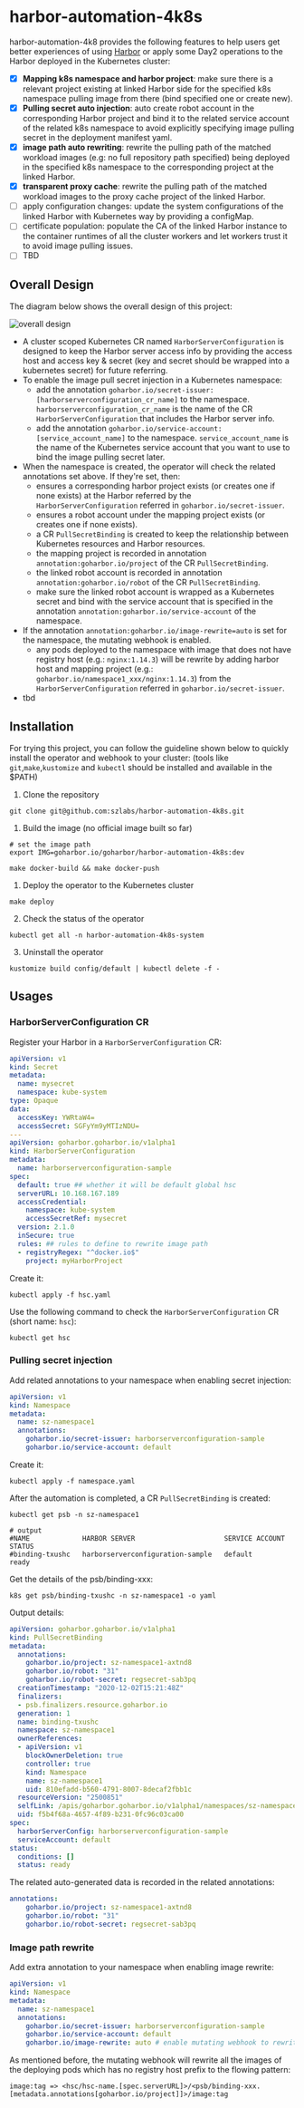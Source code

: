 # harbor-automation-4k8s

harbor-automation-4k8 provides the following features to help users get better experiences of using [Harbor](https://github.com/goharbor/harbor)
or apply some Day2 operations to the Harbor deployed in the Kubernetes cluster:

- [x] **Mapping k8s namespace and harbor project**: make sure there is a relevant project existing at linked Harbor side for the
 specified k8s namespace pulling image from there (bind specified one or create new).
- [x] **Pulling secret auto injection**: auto create robot account in the corresponding Harbor project and bind it to the
 related service account of the related k8s namespace to avoid explicitly specifying image pulling secret in the
 deployment manifest yaml.
 - [x] **image path auto rewriting**: rewrite the pulling path of the matched workload images (e.g: no full repository path specified)
 being deployed in the specified k8s namespace to the corresponding project at the linked Harbor.
- [x] **transparent proxy cache**: rewrite the pulling path of the matched workload images to the proxy cache project of the linked Harbor.
- [ ] apply configuration changes: update the system configurations of the linked Harbor with Kubernetes way by providing a configMap.
- [ ] certificate population: populate the CA of the linked Harbor instance to the container runtimes of all the cluster workers and let workers trust it to avoid image pulling issues.
- [ ] TBD

## Overall Design

The diagram below shows the overall design of this project:

![overall design](./docs/assets/4k8s-automation.png)

* A cluster scoped Kubernetes CR named `HarborServerConfiguration` is designed to keep the Harbor server access info by providing the access
host and access key & secret (key and secret should be wrapped into a kubernetes secret) for future referring.
* To enable the image pull secret injection in a Kubernetes namespace:
  - add the annotation `goharbor.io/secret-issuer:[harborserverconfiguration_cr_name]` to the namespace. `harborserverconfiguration_cr_name`
  is the name of the CR `HarborServerConfiguration` that includes the Harbor server info.
  - add the annotation `goharbor.io/service-account:[service_account_name]` to the namespace. `service_account_name` is the
  name of the Kubernetes service account that you want to use to bind the image pulling secret later.
* When the namespace is created, the operator will check the related annotations set above. If they're set, then:
  - ensures a corresponding harbor project exists (or creates one if none exists) at the Harbor referred by
  the `HarborServerConfiguration` referred in `goharbor.io/secret-issuer`.
  - ensures a robot account under the mapping project exists (or creates one if none exists).
  - a CR `PullSecretBinding` is created to keep the relationship between Kubernetes resources and Harbor resources.
  - the mapping project is recorded in annotation `annotation:goharbor.io/project` of the CR `PullSecretBinding`.
  - the linked robot account is recorded in annotation `annotation:goharbor.io/robot` of the CR `PullSecretBinding`.
  - make sure the linked robot account is wrapped as a Kubernetes secret and bind with the service account that is
  specified in the annotation `annotation:goharbor.io/service-account` of the namespace.
* If the annotation `annotation:goharbor.io/image-rewrite=auto` is set for the namespace, the mutating webhook is enabled.
  - any pods deployed to the namespace with image that does not have registry host (e.g.: `nginx:1.14.3`) will be rewrite
  by adding harbor host and mapping project (e.g.: `goharbor.io/namespace1_xxx/nginx:1.14.3`) from the `HarborServerConfiguration`
  referred in `goharbor.io/secret-issuer`.
* tbd

## Installation

For trying this project, you can follow the guideline shown below to quickly install the operator and webhook to your cluster:
(tools like `git`,`make`,`kustomize` and `kubectl` should be installed and available in the $PATH)

1. Clone the repository

```shell script
git clone git@github.com:szlabs/harbor-automation-4k8s.git
```

1. Build the image (no official image built so far)

```shell script
# set the image path
export IMG=goharbor.io/goharbor/harbor-automation-4k8s:dev

make docker-build && make docker-push
```

1. Deploy the operator to the Kubernetes cluster

```shell script
make deploy
```

2. Check the status of the operator

```
kubectl get all -n harbor-automation-4k8s-system
```

3. Uninstall the operator

```shell script
kustomize build config/default | kubectl delete -f -
```
## Usages

### HarborServerConfiguration CR

Register your Harbor in a `HarborServerConfiguration` CR:

```yaml
apiVersion: v1
kind: Secret
metadata:
  name: mysecret
  namespace: kube-system
type: Opaque
data:
  accessKey: YWRtaW4=
  accessSecret: SGFyYm9yMTIzNDU=
---
apiVersion: goharbor.goharbor.io/v1alpha1
kind: HarborServerConfiguration
metadata:
  name: harborserverconfiguration-sample
spec:
  default: true ## whether it will be default global hsc
  serverURL: 10.168.167.189
  accessCredential:
    namespace: kube-system
    accessSecretRef: mysecret
  version: 2.1.0
  inSecure: true
  rules: ## rules to define to rewrite image path
  - registryRegex: "^docker.io$"
    project: myHarborProject
```

Create it:

```shell script
kubectl apply -f hsc.yaml
```

Use the following command to check the `HarborServerConfiguration` CR (short name: `hsc`):

```shell script
kubectl get hsc
```

### Pulling secret injection

Add related annotations to your namespace when enabling secret injection:

```yaml
apiVersion: v1
kind: Namespace
metadata:
  name: sz-namespace1
  annotations:
    goharbor.io/secret-issuer: harborserverconfiguration-sample
    goharbor.io/service-account: default
```

Create it:

```shell script
kubectl apply -f namespace.yaml
```

After the automation is completed, a CR `PullSecretBinding` is created:

```shell script
kubectl get psb -n sz-namespace1

# output
#NAME             HARBOR SERVER                      SERVICE ACCOUNT   STATUS
#binding-txushc   harborserverconfiguration-sample   default           ready
```

Get the details of the psb/binding-xxx:

```shell script
k8s get psb/binding-txushc -n sz-namespace1 -o yaml
```

Output details:

```yaml
apiVersion: goharbor.goharbor.io/v1alpha1
kind: PullSecretBinding
metadata:
  annotations:
    goharbor.io/project: sz-namespace1-axtnd8
    goharbor.io/robot: "31"
    goharbor.io/robot-secret: regsecret-sab3pq
  creationTimestamp: "2020-12-02T15:21:48Z"
  finalizers:
  - psb.finalizers.resource.goharbor.io
  generation: 1
  name: binding-txushc
  namespace: sz-namespace1
  ownerReferences:
  - apiVersion: v1
    blockOwnerDeletion: true
    controller: true
    kind: Namespace
    name: sz-namespace1
    uid: 810efadd-b560-4791-8007-8decaf2fbb1c
  resourceVersion: "2500851"
  selfLink: /apis/goharbor.goharbor.io/v1alpha1/namespaces/sz-namespace1/pullsecretbindings/binding-txushc
  uid: f5b4f68a-4657-4f89-b231-0fc96c03ca00
spec:
  harborServerConfig: harborserverconfiguration-sample
  serviceAccount: default
status:
  conditions: []
  status: ready
```

The related auto-generated data is recorded in the related annotations:

```yaml
annotations:
    goharbor.io/project: sz-namespace1-axtnd8
    goharbor.io/robot: "31"
    goharbor.io/robot-secret: regsecret-sab3pq
```

### Image path rewrite

Add extra annotation to your namespace when enabling image rewrite:

```yaml
apiVersion: v1
kind: Namespace
metadata:
  name: sz-namespace1
  annotations:
    goharbor.io/secret-issuer: harborserverconfiguration-sample
    goharbor.io/service-account: default
    goharbor.io/image-rewrite: auto # enable mutating webhook to rewrite the image path
```

As mentioned before, the mutating webhook will rewrite all the images of the deploying pods which has no registry host
prefix to the flowing pattern:

`image:tag => <hsc/hsc-name.[spec.serverURL]>/<psb/binding-xxx.[metadata.annotations[goharbor.io/project]]>/image:tag`
